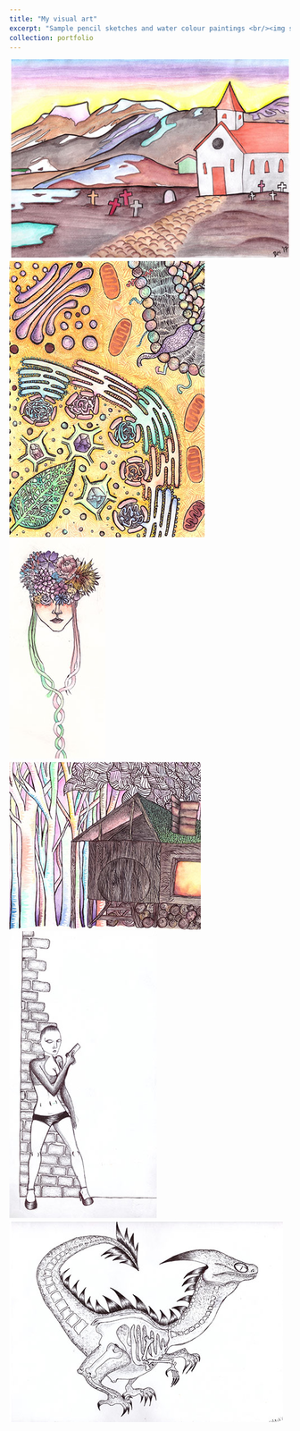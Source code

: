 ```yaml
---
title: "My visual art"
excerpt: "Sample pencil sketches and water colour paintings <br/><img src='/images/cell-.jpg'>"
collection: portfolio
---
```


<img src='/images/iceland-.jpg'>
<img src='/images/cell-.jpg'>
<img src='/images/intertwine-.jpg'>
<img src='/images/cabin-.jpg'>
<img src='/images/spy-.jpg'>
<img src='/images/dino1-.jpg'>

